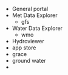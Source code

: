 - General portal
- Met Data Explorer
	- gfs
- Water Data Explorer
	- wmo
- Hydroviewer
- app store
- grace
- ground water
-